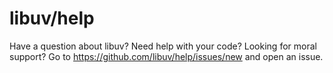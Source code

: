 # libuv/help

Have a question about libuv?  Need help with your code?  Looking for moral
support?  Go to https://github.com/libuv/help/issues/new and open an issue.
